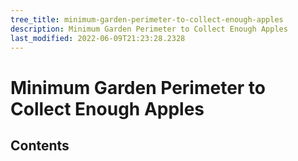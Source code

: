 ```yaml
---
tree_title: minimum-garden-perimeter-to-collect-enough-apples
description: Minimum Garden Perimeter to Collect Enough Apples
last_modified: 2022-06-09T21:23:28.2328
---
```


# Minimum Garden Perimeter to Collect Enough Apples

## Contents
